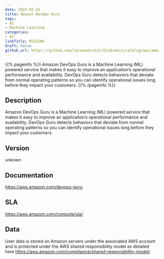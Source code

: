 ```yaml
---
date: 2022-02-25
title: Amazon DevOps Guru
tags: 
- AI
- Machine Learning
categories: 
- AI
linkTitle: MISSING
draft: False         
github_url: https://github.com/laszewsk/nist/blob/main/catalog/aws/amazon-devops-guru.yaml
---
```


{{% pageinfo %}}
Amazon DevOps Guru is a Machine Learning (ML) powered service that makes it easy to improve an application’s operational performance and availability. DevOps Guru detects behaviors that deviate from normal operating patterns so you can identify operational issues long before they impact your customers.
{{% /pageinfo %}}

## Description

Amazon DevOps Guru is a Machine Learning (ML) powered service that makes it easy to improve an application’s operational performance and availability. DevOps Guru detects behaviors that deviate from normal operating patterns so you can identify operational issues long before they impact your customers.

## Version

unkown

## Documentation

https://aws.amazon.com/devops-guru

## SLA

https://aws.amazon.com/compute/sla/

## Data

User data is stored on Amazon servers under the associated AWS account and is protected under the AWS shared responsibility model as detailed here https://aws.amazon.com/compliance/shared-responsibility-model/
